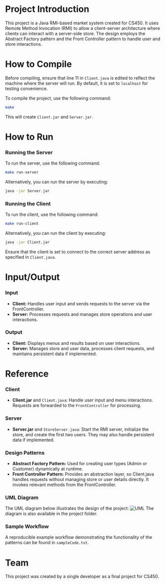 # Project Introduction

This project is a Java RMI-based market system created for CS450. It uses Remote Method Invocation (RMI) to allow a client-server architecture where clients can interact with a server-side store. The design employs the Abstract Factory pattern and the Front Controller pattern to handle user and store interactions.

# How to Compile

Before compiling, ensure that line 11 in `Client.java` is edited to reflect the machine where the server will run. By default, it is set to `localhost` for testing convenience.

To compile the project, use the following command:

```sh
make
```

This will create `Client.jar` and `Server.jar`.

# How to Run

### Running the Server
To run the server, use the following command:
```sh
make run-server
```

Alternatively, you can run the server by executing:
```sh
java -jar Server.jar
```

### Running the Client
To run the client, use the following command:
```sh
make run-client
```

Alternatively, you can run the client by executing:
```sh
java -jar Client.jar
```

Ensure that the client is set to connect to the correct server address as specified in `Client.java`.

# Input/Output

### Input
- **Client:** Handles user input and sends requests to the server via the FrontController.
- **Server:** Processes requests and manages store operations and user interactions.

### Output
- **Client:** Displays menus and results based on user interactions.
- **Server:** Manages store and user data, processes client requests, and maintains persistent data if implemented.

# Reference

### Client
- **Client.jar** and `Client.java`: Handle user input and menu interactions. Requests are forwarded to the `FrontController` for processing.

### Server
- **Server.jar** and `StoreServer.java`: Start the RMI server, initialize the store, and create the first two users. They may also handle persistent data if implemented.

### Design Patterns
- **Abstract Factory Pattern:** Used for creating user types (Admin or Customer) dynamically at runtime.
- **Front Controller Pattern:** Provides an abstraction layer, so Client.java handles requests without managing store or user details directly. It invokes relevant methods from the FrontController.

### UML Diagram

The UML diagram below illustrates the design of the project:
![UML](https://github.com/YourLocalDuck/CS450-Java-RMI-Market/assets/90874972/5708b90a-6026-480f-ad2e-5cb072422522)
The diagram is also available in the project folder.

### Sample Workflow
A reproducible example workflow demonstrating the functionality of the patterns can be found in `sampleCode.txt`.

# Team
This project was created by a single developer as a final project for CS450.
